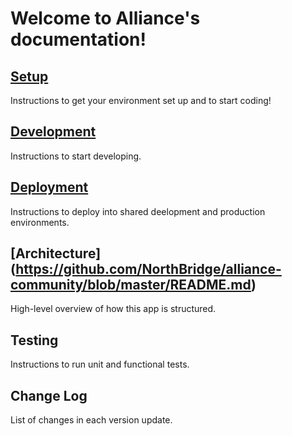 # Welcome to Alliance's documentation!

## [Setup](install.md)

Instructions to get your environment set up and to start coding!

## [Development](development.md)

Instructions to start developing.

## [Deployment](deployment.md)

Instructions to deploy into shared deelopment and production environments.

## [Architecture] (https://github.com/NorthBridge/alliance-community/blob/master/README.md)

High-level overview of how this app is structured.

## Testing

Instructions to run unit and functional tests.

## Change Log

List of changes in each version update.
